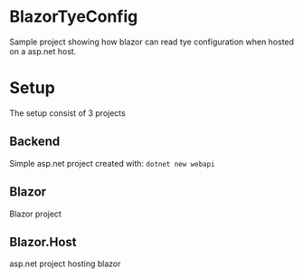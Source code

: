 # BlazorTyeConfig
Sample project showing how blazor can read tye configuration when hosted on a asp.net host.

# Setup
The setup consist of 3 projects

## Backend
Simple asp.net project created with:
`dotnet new webapi`

## Blazor
Blazor project

## Blazor.Host
asp.net project hosting blazor
